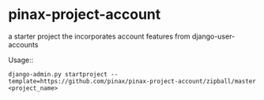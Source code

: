 pinax-project-account
=====================

a starter project the incorporates account features from django-user-accounts


Usage::

    django-admin.py startproject --template=https://github.com/pinax/pinax-project-account/zipball/master <project_name>
